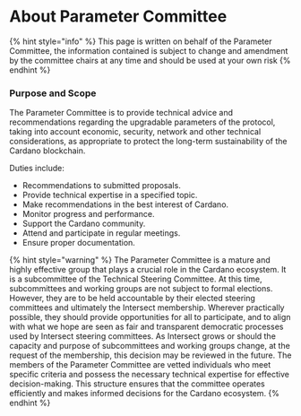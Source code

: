 # About Parameter Committee

{% hint style="info" %}
This page is written on behalf of the Parameter Committee, the information contained is subject to change and amendment by the committee chairs at any time and should be used at your own risk
{% endhint %}



### Purpose and Scope

The Parameter Committee is to provide technical advice and recommendations regarding the upgradable parameters of the protocol, taking into account economic, security, network and other technical considerations, as appropriate to protect the long-term sustainability of the Cardano blockchain.

Duties include:

* Recommendations to submitted proposals.
* Provide technical expertise in a specified topic.
* Make recommendations in the best interest of Cardano.
* Monitor progress and performance.
* Support the Cardano community.
* Attend and participate in regular meetings.
* Ensure proper documentation.



{% hint style="warning" %}
The Parameter Committee is a mature and highly effective group that plays a crucial role in the Cardano ecosystem. It is a subcommittee of the Technical Steering Committee. At this time, subcommittees and working groups are not subject to formal elections. However, they are to be held accountable by their elected steering committees and ultimately the Intersect membership. Wherever practically possible, they should provide opportunities for all to participate, and to align with what we hope are seen as fair and transparent democratic processes used by Intersect steering committees. As Intersect grows or should the capacity and purpose of subcommittees and working groups change, at the request of the membership, this decision may be reviewed in the future. The members of the Parameter Committee are vetted individuals who meet specific criteria and possess the necessary technical expertise for effective decision-making. This structure ensures that the committee operates efficiently and makes informed decisions for the Cardano ecosystem.
{% endhint %}
